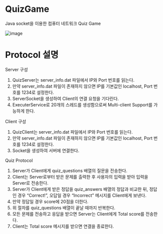 # QuizGame
Java socket을 이용한 컴퓨터 네트워크 Quiz Game

![image](https://github.com/user-attachments/assets/5547306a-7b6c-4150-823d-43f183f6828e)

# Protocol 설명
Server 구성
1.	QuizServer는 server_info.dat 파일에서 IP와 Port 번호를 읽는다.
2.	만약 server_info.dat 파일이 존재하지 않으면 IP를 기본값인 localhost, Port 번호를 1234로 설정한다.
3.	ServerSocket을 생성하여 Client의 연결 요청을 기다린다.
4.	ExecuterService로 20개의 스레드를 생성함으로써 Multi-client Support를 가능하게 한다.

Client 구성
1.	QuizClient는 server_info.dat 파일에서 IP와 Port 번호를 읽는다.
2.	만약 server_info.dat 파일이 존재하지 않으면 IP를 기본값인 localhost, Port 번호를 1234로 설정한다.
3.	Socket을 생성하여 서버에 연결한다.

Quiz Protocol
1.	Server가 Client에게 quiz_questions 배열의 질문을 전송한다.
2.	Client는 Server로부터 받은 문제를 출력한 후 사용자의 입력을 받아 입력을 Server로 전송한다.
3.	Server가 Client에게 받은 정답을 quiz_answers 배열의 정답과 비교한 뒤, 정답인 경우 “Correct!”, 오답일 경우 “Incorrect” 메시지를 Client에게 보낸다.
4.	만약 정답일 경우 score에 20점을 더한다.
5.	위 절차를 quiz_questions 배열이 끝날 때까지 반복한다.
6.	모든 문제를 전송하고 응답을 받으면 Server는 Client에게 Total score를 전송한다.
7.	Client는 Total score 메시지를 받으면 연결을 종료한다.
